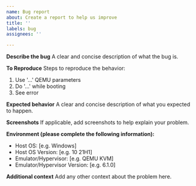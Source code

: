 ```yaml
---
name: Bug report
about: Create a report to help us improve
title: ''
labels: bug
assignees: ''

---
```


**Describe the bug**
A clear and concise description of what the bug is.

**To Reproduce**
Steps to reproduce the behavior:
1. Use '...' QEMU parameters
2. Do '...' while booting
3. See error

**Expected behavior**
A clear and concise description of what you expected to happen.

**Screenshots**
If applicable, add screenshots to help explain your problem.

**Environment (please complete the following information):**
 - Host OS: [e.g. Windows]
 - Host OS Version: [e.g. 10 21H1]
 - Emulator/Hypervisor: [e.g. QEMU KVM]
 - Emulator/Hypervisor Version: [e.g. 6.1.0]

**Additional context**
Add any other context about the problem here.
